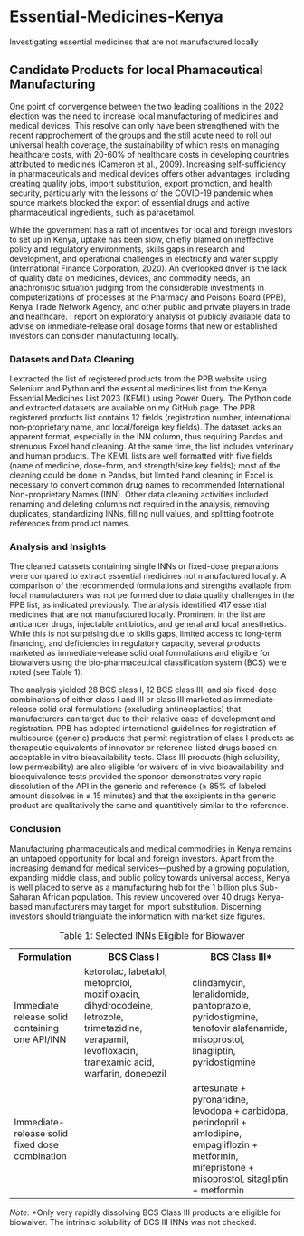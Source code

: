 # Essential-Medicines-Kenya
Investigating essential medicines that are not manufactured locally

<h2>Candidate Products for local Phamaceutical Manufacturing</h1> 

<p> 
  One point of convergence between the two leading coalitions in the 2022 election was the need to increase local manufacturing of medicines and medical devices. This resolve can only have been strengthened with the recent rapprochement of the groups and the still acute need to roll out universal health coverage, the sustainability of which rests on managing healthcare costs, with 20-60% of healthcare costs in developing countries attributed to medicines (Cameron et al., 2009). Increasing self-sufficiency in pharmaceuticals and medical devices offers other advantages, including creating quality jobs, import substitution, export promotion, and health security, particularly with the lessons of the COVID-19 pandemic when source markets blocked the export of essential drugs and active pharmaceutical ingredients, such as paracetamol. 
</p>
<p>
  While the government has a raft of incentives for local and foreign investors to set up in Kenya, uptake has been slow, chiefly blamed on ineffective policy and regulatory environments, skills gaps in research and development, and operational challenges in electricity and water supply (International Finance Corporation, 2020). An overlooked driver is the lack of quality data on medicines, devices, and commodity needs, an anachronistic situation judging from the considerable investments in computerizations of processes at the Pharmacy and Poisons Board (PPB), Kenya Trade Network Agency, and other public and private players in trade and healthcare. I report on exploratory analysis of publicly available data to advise on immediate-release oral dosage forms that new or established investors can consider manufacturing locally. 
</p>
<h3>
  Datasets and Data Cleaning
</h2>
<p> 
  I extracted the list of registered products from the PPB website using Selenium and Python and the essential medicines list from the Kenya Essential Medicines List 2023 (KEML) using Power Query. The Python code and extracted datasets are available on my GitHub page. The PPB registered products list contains 12 fields (registration number, international non-proprietary name, and local/foreign key fields). The dataset lacks an apparent format, especially in the INN column, thus requiring Pandas and strenuous Excel hand cleaning. At the same time, the list includes veterinary and human products. The KEML lists are well formatted with five fields (name of medicine, dose-form, and strength/size key fields); most of the cleaning could be done in Pandas, but limited hand cleaning in Excel is necessary to convert common drug names to recommended International Non-proprietary Names (INN). Other data cleaning activities included renaming and deleting columns not required in the analysis, removing duplicates, standardizing INNs, filling null values, and splitting footnote references from product names. 
</p>
<h3>
  Analysis and Insights
</h3>
<p>
  The cleaned datasets containing single INNs or fixed-dose preparations were compared to extract essential medicines not manufactured locally. A comparison of the recommended formulations and strengths available from local manufacturers was not performed due to data quality challenges in the PPB list, as indicated previously. The analysis identified 417 essential medicines that are not manufactured locally. Prominent in the list are anticancer drugs, injectable antibiotics, and general and local anesthetics. While this is not surprising due to skills gaps, limited access to long-term financing, and deficiencies in regulatory capacity, several products marketed as immediate-release solid oral formulations and eligible for biowaivers using the bio-pharmaceutical classification system (BCS) were noted (see Table 1). 
</p>
<p>
  The analysis yielded 28 BCS class I, 12 BCS class III, and six fixed-dose combinations of either class I and III or class III marketed as immediate-release solid oral formulations (excluding antineoplastics) that manufacturers can target due to their relative ease of development and registration. PPB has adopted international guidelines for registration of multisource (generic) products that permit registration of class I products as therapeutic equivalents of innovator or reference-listed drugs based on acceptable in vitro bioavailability tests. Class III products (high solubility, low permeability) are also eligible for waivers of in vivo bioavailability and bioequivalence tests provided the sponsor demonstrates very rapid dissolution of the API in the generic and reference (≥ 85% of labeled amount dissolves in ≤ 15 minutes) and that the excipients in the generic product are qualitatively the same and quantitively similar to the reference.
</p>
<h3>
  Conclusion
</h3>
<p>
  Manufacturing pharmaceuticals and medical commodities in Kenya remains an untapped opportunity for local and foreign investors. Apart from the increasing demand for medical services—pushed by a growing population, expanding middle class, and public policy towards universal access, Kenya is well placed to serve as a manufacturing hub for the 1 billion plus Sub-Saharan African population. This review uncovered over 40 drugs Kenya-based manufacturers may target for import substitution. Discerning investors should triangulate the information with market size figures.
</p>

<table>
<caption> Table 1: Selected INNs Eligible for Biowaver </caption>
<tr>
  <th>Formulation</th>
  <th>BCS Class I</th>
  <th>BCS Class III*</th>
</tr>
<tr>
  <td>Immediate release solid containing one API/INN</td>
  <td>ketorolac, labetalol, metoprolol, moxifloxacin, dihydrocodeine, letrozole, trimetazidine, verapamil, levofloxacin, tranexamic acid, warfarin, donepezil</td>
  <td>clindamycin, lenalidomide, pantoprazole, pyridostigmine, tenofovir alafenamide, misoprostol, linagliptin, pyridostigmine</td>
</tr>
<tr>
  <td>Immediate-release solid fixed dose combination</td>
  <td></td>
  <td>artesunate + pyronaridine, levodopa + carbidopa, perindopril + amlodipine, empagliflozin + metformin, mifepristone + misoprostol, sitagliptin + metformin</td>
</tr>
  
</table>
<p><em>Note:</em> *Only very rapidly dissolving BCS Class III products are eligible for biowaiver. The intrinsic solubility of BCS III INNs was not checked.</p>
